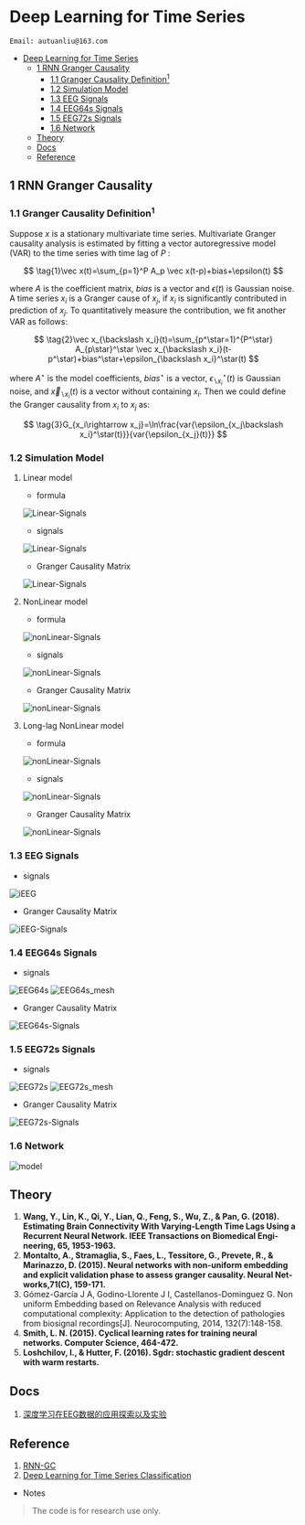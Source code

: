# Deep Learning for Time Series

```
Email: autuanliu@163.com
```
- [Deep Learning for Time Series](#deep-learning-for-time-series)
    - [1 RNN Granger Causality](#1-rnn-granger-causality)
        - [1.1 Granger Causality Definition$^1$](#11-granger-causality-definition1)
        - [1.2 Simulation Model](#12-simulation-model)
        - [1.3 EEG Signals](#13-eeg-signals)
        - [1.4 EEG64s Signals](#14-eeg64s-signals)
        - [1.5 EEG72s Signals](#15-eeg72s-signals)
        - [1.6 Network](#16-network)
    - [Theory](#theory)
    - [Docs](#docs)
    - [Reference](#reference)
  
## 1 RNN Granger Causality
### 1.1 Granger Causality Definition$^1$
Suppose $x$ is a stationary multivariate time series. Multivariate Granger causality analysis is estimated by fitting a vector autoregressive model (VAR) to the time series with time lag of $P$ :

$$
\tag{1}\vec x(t)=\sum_{p=1}^P A_p \vec x(t-p)+bias+\epsilon(t)
$$

where $A$ is the coefficient matrix, $bias$ is a vector and $\epsilon(t)$ is Gaussian noise. A time series $x_i$ is a Granger cause of $x_j$, if $x_i$ is significantly contributed in prediction of $x_j$. To quantitatively measure the contribution, we fit another VAR as follows:

$$
\tag{2}\vec x_{\backslash x_i}(t)=\sum_{p^\star=1}^{P^\star} A_{p\star}^\star \vec x_{\backslash x_i}(t-p^\star)+bias^\star+\epsilon_{\backslash x_i}^\star(t)
$$

where $A^\star$ is the model coefficients, $bias^\star$ is a vector, $\epsilon_{\backslash x_i}^\star(t)$ is Gaussian noise, and $\vec x_{\backslash x_i}(t)$ is a vector without containing $x_i$. Then we could define the Granger causality from $x_i$ to $x_j$ as:

$$
\tag{3}G_{x_i\rightarrow x_j}=\ln\frac{var{\epsilon_{x_j\backslash x_i}^\star(t)}}{var{\epsilon_{x_j}(t)}}
$$

### 1.2 Simulation Model
1. Linear model
    * formula
  
    ![Linear-Signals](images/Linear-Signals.png)
    * signals
  
    ![Linear-Signals](images/linear_signals_info.png)
    * Granger Causality Matrix
    
    ![Linear-Signals](images/without_NUE/linear_signals_Granger_Matrix.png)

2. NonLinear model
    * formula
  
    ![nonLinear-Signals](images/NonLinear-Signals.png)
    * signals
  
    ![nonLinear-Signals](images/nonlinear_signals_info.png)
    * Granger Causality Matrix
    
    ![nonLinear-Signals](images/without_NUE/nonlinear_signals_Granger_Matrix.png)

3. Long-lag NonLinear model
    * formula
  
    ![nonLinear-Signals](images/Long-lag-NonLinear-Signals.png)
    * signals
  
    ![nonLinear-Signals](images/longlag_nonlinear_signals_info.png)
    * Granger Causality Matrix
    
    ![nonLinear-Signals](images/without_NUE/longlag_nonlinear_signals_Granger_Matrix.png)

### 1.3 EEG Signals
* signals

![iEEG](images/iEEG_o_info.png)
* Granger Causality Matrix
    
![iEEG-Signals](images/without_NUE/iEEG_o_Granger_Matrix.png)

### 1.4 EEG64s Signals
* signals

![EEG64s](images/EEG64s.png)
![EEG64s_mesh](images/EEG64s_mesh.png)
* Granger Causality Matrix
    
![EEG64s-Signals](images/without_NUE/EEG64s_Granger_Matrix.png)

### 1.5 EEG72s Signals
* signals

![EEG72s](images/EEG72s.png)
![EEG72s_mesh](images/EEG72s_mesh.png)
* Granger Causality Matrix
    
![EEG72s-Signals](images/without_NUE/EEG72s_Granger_Matrix.png)

### 1.6 Network
![model](images/network.png)


## Theory
1. **Wang, Y., Lin, K., Qi, Y., Lian, Q., Feng, S., Wu, Z., & Pan, G. (2018). Estimating Brain Connectivity With Varying-Length Time Lags Using a Recurrent Neural Network. IEEE Transactions on Biomedical Engi-neering, 65, 1953-1963.**
2. **Montalto, A., Stramaglia, S., Faes, L., Tessitore, G., Prevete, R., & Marinazzo, D. (2015). Neural networks with non-uniform embedding and explicit validation phase to assess granger causality. Neural Net-works,71(C), 159-171.**
3. Gómez-García J A, Godino-Llorente J I, Castellanos-Dominguez G. Non uniform Embedding based on Relevance Analysis with reduced computational complexity: Application to the detection of pathologies from biosignal recordings[J]. Neurocomputing, 2014, 132(7):148-158.
4. **Smith, L. N. (2015). Cyclical learning rates for training neural networks. Computer Science, 464-472.**
5. **Loshchilov, I., & Hutter, F. (2016). Sgdr: stochastic gradient descent with warm restarts.**

## Docs
1. [深度学习在EEG数据的应用探索以及实验](./Docs/深度学习在EEG数据的应用探索以及实验NickName.pdf)

## Reference
1. [RNN-GC](https://github.com/shaozhefeng/RNN-GC)
2. [Deep Learning for Time Series Classification](https://github.com/hfawaz/dl-4-tsc)

* Notes
> The code is for research use only.
